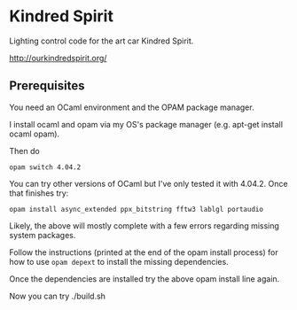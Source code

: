 Kindred Spirit
==============

Lighting control code for the art car Kindred Spirit.

http://ourkindredspirit.org/

Prerequisites
-------------

You need an OCaml environment and the OPAM package manager.

I install ocaml and opam via my OS's package manager (e.g. apt-get install ocaml opam).

Then do

`opam switch 4.04.2`

You can try other versions of OCaml but I've only tested it with 4.04.2.  Once that finishes try:

`opam install async_extended ppx_bitstring fftw3 lablgl portaudio`

Likely, the above will mostly complete with a few errors regarding missing system packages.

Follow the instructions (printed at the end of the opam install process) for how to use `opam depext` to install the missing dependencies.

Once the dependencies are installed try the above opam install line again.

Now you can try ./build.sh
